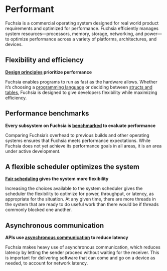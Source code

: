 # Performant

Fuchsia is a commercial operating system designed for real world product
requirements and optimized for performance. Fuchsia efficiently manages system
resources—processors, memory, storage, networking, and power—to optimize
performance across a variety of platforms, architectures, and devices.

## Flexibility and efficiency

**[Design principles][design-principles] prioritize performance**

Fuchsia enables programs to run as fast as the hardware allows. Whether it’s
choosing a [programming language][programming-language] or deciding between
[structs and tables][structs-and-tables], Fuchsia is designed to give developers
flexibility while maximizing efficiency.

## Performance benchmarks

**Every subsystem on Fuchsia is [benchmarked] to evaluate
performance**

Comparing Fuchsia’s overhead to previous builds and other operating systems
ensures that Fuchsia meets performance expectations. While Fuchsia does not
yet achieve its performance goals in all areas, it is an area under active
development.

## A flexible scheduler optimizes the system

**[Fair scheduling][fair-scheduling] gives the system more flexibility**

Increasing the choices available to the system scheduler gives the scheduler the
flexibility to optimize for power, throughput, or latency, as appropriate for
the situation. At any given time, there are more threads in the system that are
ready to do useful work than there would be if threads commonly blocked one another.

## Asynchronous communication

**APIs use [asynchronous communication][async-com] to reduce latency**

Fuchsia makes heavy use of asynchronous communication, which reduces latency by
letting the sender proceed without waiting for the receiver. This is important
for delivering software that can come and go on a device as needed, to account
for network latency.

[design-principles]: /docs/contribute/governance/rfcs/0027_you_only_pay_what_you_use.md
[programming-language]: /docs/contribute/governance/rfcs/0082_starnix.md
[structs-and-tables]: /docs/contribute/governance/rfcs/0047_tables.md#should_i_use_a_struct_or_a_table
[benchmarked]: /src/tests/benchmarks
[fair-scheduling]: /docs/concepts/kernel/fair_scheduler.md
[async-com]: /docs/concepts/fidl/overview.md#messaging_models
